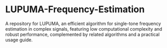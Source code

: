 # LUPUMA-Frequency-Estimation
A repository for LUPUMA, an efficient algorithm for single-tone frequency estimation in complex signals, featuring low computational complexity and robust performance, complemented by related algorithms and a practical usage guide.
